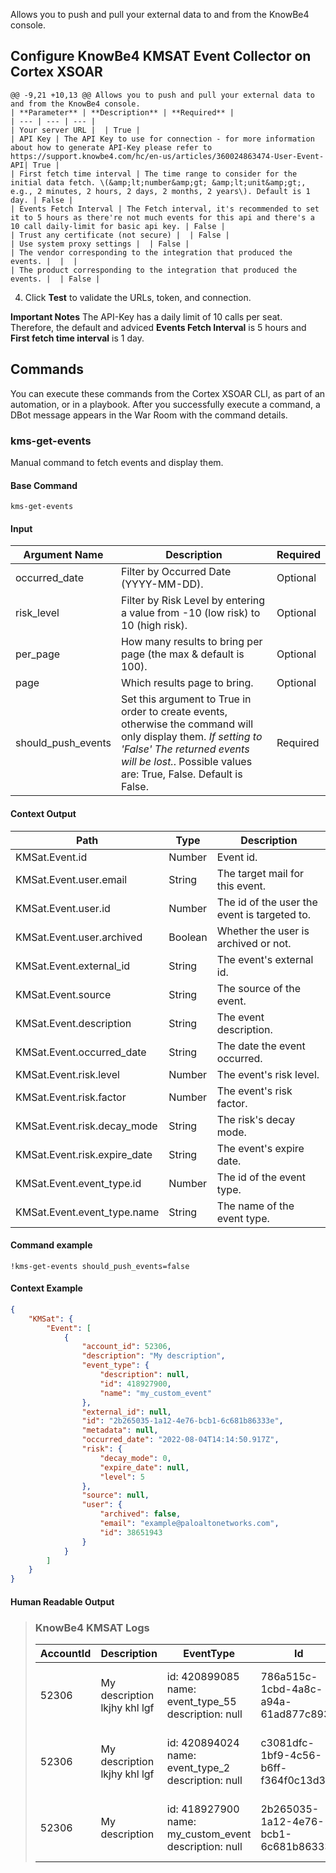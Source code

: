 Allows you to push and pull your external data to and from the KnowBe4 console.

## Configure KnowBe4 KMSAT Event Collector on Cortex XSOAR

	@@ -9,21 +10,13 @@ Allows you to push and pull your external data to and from the KnowBe4 console.
    | **Parameter** | **Description** | **Required** |
    | --- | --- | --- |
    | Your server URL |  | True |
    | API Key | The API Key to use for connection - for more information about how to generate API-Key please refer to https://support.knowbe4.com/hc/en-us/articles/360024863474-User-Event-API| True |
    | First fetch time interval | The time range to consider for the initial data fetch. \(&amp;lt;number&amp;gt; &amp;lt;unit&amp;gt;, e.g., 2 minutes, 2 hours, 2 days, 2 months, 2 years\). Default is 1 day. | False |
    | Events Fetch Interval | The Fetch interval, it's recommended to set it to 5 hours as there're not much events for this api and there's a 10 call daily-limit for basic api key. | False |
    | Trust any certificate (not secure) |  | False |
    | Use system proxy settings |  | False |
    | The vendor corresponding to the integration that produced the events. |  |  |
    | The product corresponding to the integration that produced the events. |  | False |

4. Click **Test** to validate the URLs, token, and connection.

**Important Notes**
The API-Key has a daily limit of 10 calls per seat.
Therefore, the default and adviced **Events Fetch Interval** is 5 hours and 
**First fetch time interval** is 1 day.

## Commands
You can execute these commands from the Cortex XSOAR CLI, as part of an automation, or in a playbook.
After you successfully execute a command, a DBot message appears in the War Room with the command details.

### kms-get-events
Manual command to fetch events and display them.
#### Base Command
`kms-get-events`
#### Input

| **Argument Name** | **Description** | **Required** |
| --- | --- | --- |
| occurred_date | Filter by Occurred Date (YYYY-MM-DD). | Optional | 
| risk_level | Filter by Risk Level by entering a value from -10 (low risk) to 10 (high risk). | Optional | 
| per_page | How many results to bring per page (the max &amp; default is 100). | Optional | 
| page | Which results page to bring. | Optional | 
| should_push_events | Set this argument to True in order to create events, otherwise the command will only display them. *If setting to 'False' The returned events will be lost.*. Possible values are: True, False. Default is False. | Required | 

#### Context Output

| **Path** | **Type** | **Description** |
| --- | --- | --- |
| KMSat.Event.id | Number | Event id. | 
| KMSat.Event.user.email | String | The target mail for this event. | 
| KMSat.Event.user.id | Number | The id of the user the event is targeted to. | 
| KMSat.Event.user.archived | Boolean | Whether the user is archived or not. | 
| KMSat.Event.external_id | String | The event's external id. | 
| KMSat.Event.source | String | The source of the event. | 
| KMSat.Event.description | String | The event description. | 
| KMSat.Event.occurred_date | String | The date the event occurred. | 
| KMSat.Event.risk.level | Number | The event's risk level. | 
| KMSat.Event.risk.factor | Number | The event's risk factor. | 
| KMSat.Event.risk.decay_mode | String | The risk's decay mode. | 
| KMSat.Event.risk.expire_date | String | The event's expire date. | 
| KMSat.Event.event_type.id | Number | The id of the event type. | 
| KMSat.Event.event_type.name | String | The name of the event type. | 

#### Command example
```!kms-get-events should_push_events=false```

#### Context Example
```json
{
    "KMSat": {
        "Event": [
            {
                "account_id": 52306,
                "description": "My description",
                "event_type": {
                    "description": null,
                    "id": 418927900,
                    "name": "my_custom_event"
                },
                "external_id": null,
                "id": "2b265035-1a12-4e76-bcb1-6c681b86333e",
                "metadata": null,
                "occurred_date": "2022-08-04T14:14:50.917Z",
                "risk": {
                    "decay_mode": 0,
                    "expire_date": null,
                    "level": 5
                },
                "source": null,
                "user": {
                    "archived": false,
                    "email": "example@paloaltonetworks.com",
                    "id": 38651943
                }
            }
        ]
    }
}
```

#### Human Readable Output

>### KnowBe4 KMSAT Logs
>|AccountId|Description|EventType|Id|OccurredDate|Risk|User|
>|---|---|---|---|---|---|---|
>| 52306 | My description lkjhy khl lgf | id: 420899085<br/>name: event_type_55<br/>description: null | 786a515c-1cbd-4a8c-a94a-61ad877c893c | 2022-08-09T10:05:13.890Z | level: 5<br/>decay_mode: 0<br/>expire_date: null | email: maizen@paloaltonetworks.com<br/>id: 38651943<br/>archived: false |
>| 52306 | My description lkjhy khl lgf | id: 420894024<br/>name: event_type_2<br/>description: null | c3081dfc-1bf9-4c56-b6ff-f364f0c13d39 | 2022-08-09T10:01:45.862Z | level: 5<br/>decay_mode: 0<br/>expire_date: null | email: maizen@paloaltonetworks.com<br/>id: 38651943<br/>archived: false |
>| 52306 | My description | id: 418927900<br/>name: my_custom_event<br/>description: null | 2b265035-1a12-4e76-bcb1-6c681b86333e | 2022-08-04T14:14:50.917Z | level: 5<br/>decay_mode: 0<br/>expire_date: null | email: maizen@paloaltonetworks.com<br/>id: 38651943<br/>archived: false |
